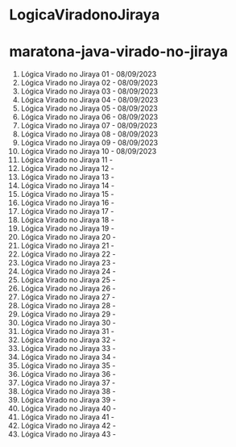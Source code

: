 # LogicaViradonoJiraya 
 
# maratona-java-virado-no-jiraya

1. Lógica Virado no Jiraya 01 - 08/09/2023
1. Lógica Virado no Jiraya 02 - 08/09/2023
1. Lógica Virado no Jiraya 03 - 08/09/2023
1. Lógica Virado no Jiraya 04 - 08/09/2023
1. Lógica Virado no Jiraya 05 - 08/09/2023
1. Lógica Virado no Jiraya 06 - 08/09/2023
1. Lógica Virado no Jiraya 07 - 08/09/2023
1. Lógica Virado no Jiraya 08 - 08/09/2023
1. Lógica Virado no Jiraya 09 - 08/09/2023
1. Lógica Virado no Jiraya 10 - 08/09/2023
1. Lógica Virado no Jiraya 11 - 
1. Lógica Virado no Jiraya 12 - 
1. Lógica Virado no Jiraya 13 - 
1. Lógica Virado no Jiraya 14 - 
1. Lógica Virado no Jiraya 15 - 
1. Lógica Virado no Jiraya 16 - 
1. Lógica Virado no Jiraya 17 - 
1. Lógica Virado no Jiraya 18 - 
1. Lógica Virado no Jiraya 19 - 
1. Lógica Virado no Jiraya 20 - 
1. Lógica Virado no Jiraya 21 - 
1. Lógica Virado no Jiraya 22 - 
1. Lógica Virado no Jiraya 23 - 
1. Lógica Virado no Jiraya 24 - 
1. Lógica Virado no Jiraya 25 - 
1. Lógica Virado no Jiraya 26 - 
1. Lógica Virado no Jiraya 27 - 
1. Lógica Virado no Jiraya 28 - 
1. Lógica Virado no Jiraya 29 - 
1. Lógica Virado no Jiraya 30 - 
1. Lógica Virado no Jiraya 31 - 
1. Lógica Virado no Jiraya 32 - 
1. Lógica Virado no Jiraya 33 - 
1. Lógica Virado no Jiraya 34 - 
1. Lógica Virado no Jiraya 35 - 
1. Lógica Virado no Jiraya 36 - 
1. Lógica Virado no Jiraya 37 - 
1. Lógica Virado no Jiraya 38 - 
1. Lógica Virado no Jiraya 39 - 
1. Lógica Virado no Jiraya 40 - 
1. Lógica Virado no Jiraya 41 - 
1. Lógica Virado no Jiraya 42 - 
1. Lógica Virado no Jiraya 43 - 